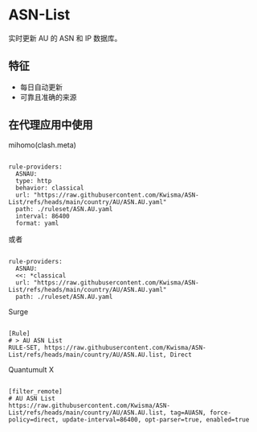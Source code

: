 
# ASN-List
    
实时更新 AU 的 ASN 和 IP 数据库。
    
## 特征
    
- 每日自动更新
- 可靠且准确的来源
    
## 在代理应用中使用
    
mihomo(clash.meta)
   
<pre><code class="language-javascript">
rule-providers:
  ASNAU:
  type: http
  behavior: classical
  url: "https://raw.githubusercontent.com/Kwisma/ASN-List/refs/heads/main/country/AU/ASN.AU.yaml"
  path: ./ruleset/ASN.AU.yaml
  interval: 86400
  format: yaml
</code></pre>

或者

<pre><code class="language-javascript">
rule-providers:
  ASNAU:
  <<: *classical
  url: "https://raw.githubusercontent.com/Kwisma/ASN-List/refs/heads/main/country/AU/ASN.AU.yaml"
  path: ./ruleset/ASN.AU.yaml
</code></pre>
    
Surge
    
<pre><code class="language-javascript">
[Rule]
# > AU ASN List
RULE-SET, https://raw.githubusercontent.com/Kwisma/ASN-List/refs/heads/main/country/AU/ASN.AU.list, Direct
</code></pre>
    
Quantumult X
    
<pre><code class="language-javascript">
[filter_remote]
# AU ASN List
https://raw.githubusercontent.com/Kwisma/ASN-List/refs/heads/main/country/AU/ASN.AU.list, tag=AUASN, force-policy=direct, update-interval=86400, opt-parser=true, enabled=true
</code></pre>
